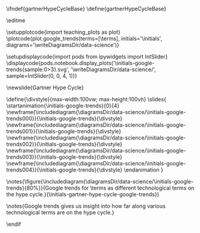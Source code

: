 \ifndef{gartnerHypeCycleBase}
\define{gartnerHypeCycleBase}

\editme

\setupplotcode{import teaching_plots as plot}
\plotcode{plot.google_trends(terms=[\terms], 
                  initials='\initials', 
				  diagrams='\writeDiagramsDir/data-science')}
				  
\setupdisplaycode{import pods
from ipywidgets import IntSlider}
\displaycode{pods.notebook.display_plots('\initials-google-trends{sample:0>3}.svg', 
                            '\writeDiagramsDir/data-science/', sample=IntSlider(0, 0, 4, 1))}

\newslide{Gartner Hype Cycle}

\define{\divstyle}{max-width:100vw; max-height:100vh}
\slides{
\startanimation{\initials-google-trends}{0}{4}
\newframe{\includediagram{\diagramsDir/data-science/\initials-google-trends000}}{\initials-google-trends}{\divstyle}
\newframe{\includediagram{\diagramsDir/data-science/\initials-google-trends001}}{\initials-google-trends}{\divstyle}
\newframe{\includediagram{\diagramsDir/data-science/\initials-google-trends002}}{\initials-google-trends}{\divstyle}
\newframe{\includediagram{\diagramsDir/data-science/\initials-google-trends003}}{\initials-google-trends}{\divstyle}
\newframe{\includediagram{\diagramsDir/data-science/\initials-google-trends004}}{\initials-google-trends}{\divstyle}
\endanimation
}

\notes{\figure{\includediagram{\diagramsDir/data-science/\initials-google-trends}{80%}}{Google trends for \terms as different technological terms on the hype cycle.}{\initials-gartner-hype-cycle-google-trends}}


\notes{Google trends gives us insight into how far along various technological terms are on the hype cycle.}

\endif
